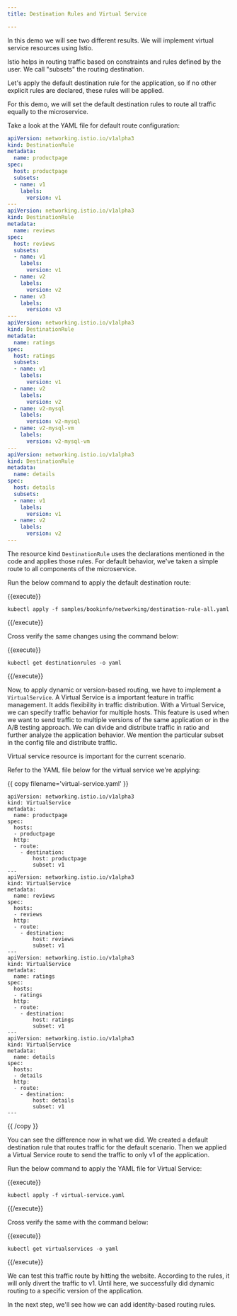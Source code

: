 ```yaml
---
title: Destination Rules and Virtual Service

---
```

<!--Implementation of default destination and simple virtual service-->

In this demo we will see two different results. We will implement virtual service resources using Istio.

Istio helps in routing traffic based on constraints and rules defined by the user. We call "subsets" the routing destination.

Let's apply the default destination rule for the application, so if no other explicit rules are declared, these rules will be applied. 

For this demo, we will set the default destination rules to route all traffic equally to the microservice.

Take a look at the YAML file for default route configuration:

```yaml
apiVersion: networking.istio.io/v1alpha3
kind: DestinationRule
metadata:
  name: productpage
spec:
  host: productpage
  subsets:
  - name: v1
    labels:
      version: v1
---
apiVersion: networking.istio.io/v1alpha3
kind: DestinationRule
metadata:
  name: reviews
spec:
  host: reviews
  subsets:
  - name: v1
    labels:
      version: v1
  - name: v2
    labels:
      version: v2
  - name: v3
    labels:
      version: v3
---
apiVersion: networking.istio.io/v1alpha3
kind: DestinationRule
metadata:
  name: ratings
spec:
  host: ratings
  subsets:
  - name: v1
    labels:
      version: v1
  - name: v2
    labels:
      version: v2
  - name: v2-mysql
    labels:
      version: v2-mysql
  - name: v2-mysql-vm
    labels:
      version: v2-mysql-vm
---
apiVersion: networking.istio.io/v1alpha3
kind: DestinationRule
metadata:
  name: details
spec:
  host: details
  subsets:
  - name: v1
    labels:
      version: v1
  - name: v2
    labels:
      version: v2
---
```

The resource kind `DestinationRule` uses the declarations mentioned in the code and applies those rules. For default behavior, we've taken a simple route to all components of the microservice.


Run the below command to apply the default destination route:

{{execute}}
```
kubectl apply -f samples/bookinfo/networking/destination-rule-all.yaml
```
{{/execute}}

Cross verify the same changes using the command below:

{{execute}}
```
kubectl get destinationrules -o yaml
```
{{/execute}}

Now, to apply dynamic or version-based routing, we have to implement a `VirtualService`. A Virtual Service is a important feature in traffic management. It adds flexibility in traffic distribution. With a Virtual Service, we can specify traffic behavior for multiple hosts. This feature is used when we want to send traffic to multiple versions of the same application or in the A/B testing approach. We can divide and distribute traffic in ratio and further analyze the application behavior. We mention the particular subset in the config file and distribute traffic.

Virtual service resource is important for the current scenario.

Refer to the YAML file below for the virtual service we're applying:

{{ copy filename='virtual-service.yaml' }}
```
apiVersion: networking.istio.io/v1alpha3
kind: VirtualService
metadata:
  name: productpage
spec:
  hosts:
  - productpage
  http:
  - route:
    - destination:
        host: productpage
        subset: v1
---
apiVersion: networking.istio.io/v1alpha3
kind: VirtualService
metadata:
  name: reviews
spec:
  hosts:
  - reviews
  http:
  - route:
    - destination:
        host: reviews
        subset: v1
---
apiVersion: networking.istio.io/v1alpha3
kind: VirtualService
metadata:
  name: ratings
spec:
  hosts:
  - ratings
  http:
  - route:
    - destination:
        host: ratings
        subset: v1
---
apiVersion: networking.istio.io/v1alpha3
kind: VirtualService
metadata:
  name: details
spec:
  hosts:
  - details
  http:
  - route:
    - destination:
        host: details
        subset: v1
---
```
{{ /copy }}

You can see the difference now in what we did. We created a default destination rule that routes traffic for the default scenario. Then we applied a Virtual Service route to send the traffic to only v1 of the application.

Run the below command to apply the YAML file for Virtual Service:

{{execute}}
```
kubectl apply -f virtual-service.yaml
```
{{/execute}}

Cross verify the same with the command below:

{{execute}}
```
kubectl get virtualservices -o yaml
```
{{/execute}}

We can test this traffic route by hitting the website. According to the rules, it will only divert the traffic to v1. Until here, we successfully did dynamic routing to a specific version of the application.

In the next step, we'll see how we can add identity-based routing rules.
